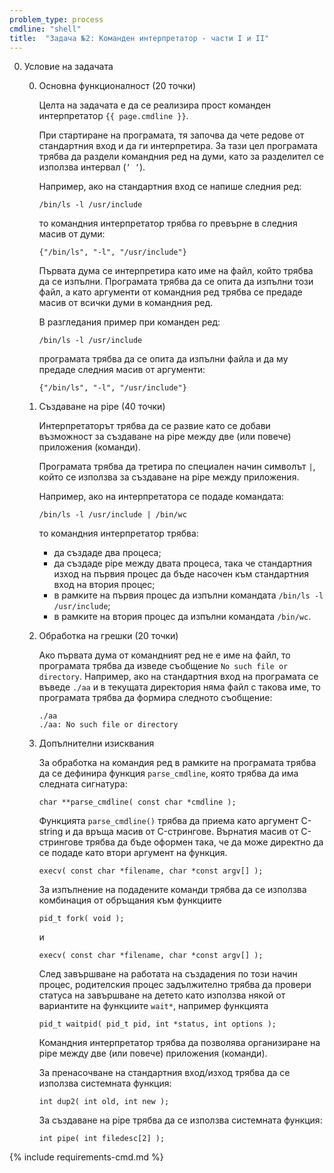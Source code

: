 ```yaml
---
problem_type: process
cmdline: "shell"
title:  "Задача №2: Команден интерпретатор - части I и II"
---
```

0. Условие на задачата

   0. Основна функционалност (20 точки)

      Целта на задачата е да се реализира прост команден интерпретатор `{{ page.cmdline }}`.

      При стартиране на програмата, тя започва да чете редове от стандартния вход и да ги интерпретира. За тази цел програмата трябва да раздели командния ред на думи, като за разделител се използва интервал (`’ ’`).

      Например, ако на стандартния вход се напише следния ред:
      ```
      /bin/ls -l /usr/include
      ```
      то командния интерпретатор трябва го превърне в следния масив от думи:
      ```
      {"/bin/ls", "-l", "/usr/include"}
      ```

      Първата дума се интерпретира като име на файл, който трябва да се изпълни. Програмата трябва да се опита да изпълни този файл, а като аргументи от командния ред трябва се предаде масив от всички думи в командния ред.

      В разгледания пример при команден ред:
      ```
      /bin/ls -l /usr/include
      ```
      програмата трябва да се опита да изпълни файла и да му предаде следния масив от аргументи:
      ```
      {"/bin/ls", "-l", "/usr/include"}
      ```

   0. Създаване на pipe (40 точки)

      Интерпретаторът трябва да се развие като се добави възможност за създаване на pipe между две (или повече) приложения (команди).

      Програмата трябва да третира по специален начин символът `|`, който се използва за създаване на pipe между приложения.

      Например, ако на интерпретатора се подаде командата:
      ```
      /bin/ls -l /usr/include | /bin/wc
      ```
      то командния интерпретатор трябва:
         * да създаде два процеса;
         * да създаде pipe между двата процеса, така че стандартния изход на първия процес да бъде насочен към стандартния вход на втория процес;
         * в рамките на първия процес да изпълни командата `/bin/ls -l /usr/include`;
         * в рамките на втория процес да изпълни командата `/bin/wc`.

   0. Обработка на грешки (20 точки)

      Ако първата дума от командният ред не е име на файл, то програмата трябва да изведе съобщение `No such file or directory`. Например, ако на стандартния вход на програмата се въведе `./aa` и в текущата директория няма файл с такова име, то програмата трябва да формира следното съобщение:
      ```
      ./aa
      ./aa: No such file or directory
      ```

   0. Допълнителни изисквания

      За обработка на командия ред в рамките на програмата трябва да се дефинира функция `parse_cmdline`, която трябва да има следната сигнатура:
      ```
      char **parse_cmdline( const char *cmdline );
      ```

      Функцията `parse_cmdline()` трябва да приема като аргумент C-string и да връща масив от C-стрингове. Върнатия масив от C-стрингове трябва да бъде оформен така, че да може директно да се подаде като втори аргумент на функция.
      ```
      execv( const char *filename, char *const argv[] );
      ```

      За изпълнение на подадените команди трябва да се използва комбинация от обръщания към функциите
      ```
      pid_t fork( void );
      ```
      и
      ```
      execv( const char *filename, char *const argv[] );
      ```

      След завършване на работата на създадения по този начин процес, родителския процес задължително трябва да провери статуса на завършване на детето като използва някой от вариантите на функциите `wait*`, например функцията
      ```
      pid_t waitpid( pid_t pid, int *status, int options );
      ```

      Командния интерпретатор трябва да позволява организиране на pipe между две (или повече) приложения (команди).

      За пренасочване на стандартния вход/изход трябва да се използва системната функция:
      ```
      int dup2( int old, int new );
      ```

      За създаване на pipe трябва да се използва системната функция:
      ```
      int pipe( int filedesc[2] );
      ```

{% include requirements-cmd.md %}
